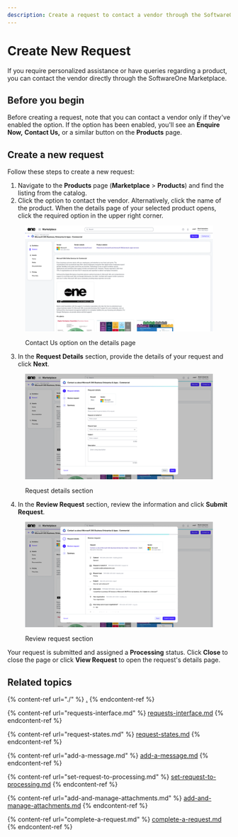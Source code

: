 ```yaml
---
description: Create a request to contact a vendor through the SoftwareOne Marketplace.
---
```


# Create New Request

If you require personalized assistance or have queries regarding a product, you can contact the vendor directly through the SoftwareOne Marketplace.

## Before you begin

Before creating a request, note that you can contact a vendor only if they've enabled the option. If the option has been enabled, you'll see an **Enquire Now,** **Contact Us,** or a similar button on the **Products** page.

## Create a new request

Follow these steps to create a new request:

1. Navigate to the **Products** page (**Marketplace** > **Products**) and find the listing from the catalog.
2. Click the option to contact the vendor. Alternatively, click the name of the product. When the details page of your selected product opens, click the required option in the upper right corner.

<figure><img src="../../../.gitbook/assets/image (393).png" alt=""><figcaption><p>Contact Us option on the details page</p></figcaption></figure>

3. In the **Request Details** section, provide the details of your request and click **Next**.

<figure><img src="../../../.gitbook/assets/image (394).png" alt=""><figcaption><p>Request details section</p></figcaption></figure>

4. In the **Review Request** section, review the information and click **Submit Request**.&#x20;

<figure><img src="../../../.gitbook/assets/image (395).png" alt=""><figcaption><p>Review request section</p></figcaption></figure>

Your request is submitted and assigned a **Processing** status. Click **Close** to close the page or click **View Request** to open the request's details page.

## Related topics

{% content-ref url="./" %}
[.](./)
{% endcontent-ref %}

{% content-ref url="requests-interface.md" %}
[requests-interface.md](requests-interface.md)
{% endcontent-ref %}

{% content-ref url="request-states.md" %}
[request-states.md](request-states.md)
{% endcontent-ref %}

{% content-ref url="add-a-message.md" %}
[add-a-message.md](add-a-message.md)
{% endcontent-ref %}

{% content-ref url="set-request-to-processing.md" %}
[set-request-to-processing.md](set-request-to-processing.md)
{% endcontent-ref %}

{% content-ref url="add-and-manage-attachments.md" %}
[add-and-manage-attachments.md](add-and-manage-attachments.md)
{% endcontent-ref %}

{% content-ref url="complete-a-request.md" %}
[complete-a-request.md](complete-a-request.md)
{% endcontent-ref %}
